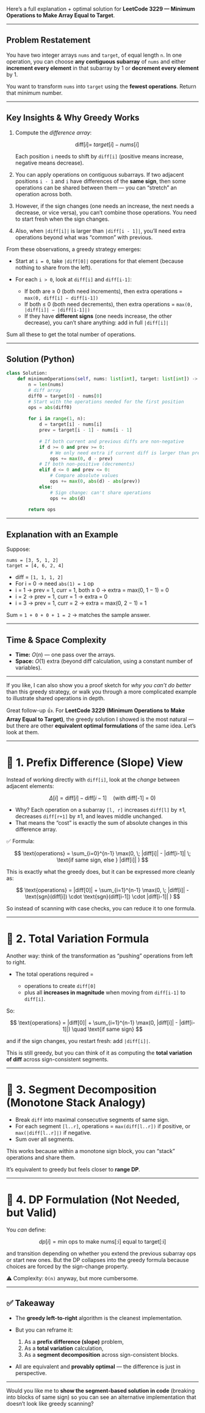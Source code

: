 Here’s a full explanation + optimal solution for **LeetCode 3229 — Minimum Operations to Make Array Equal to Target**.

---

## Problem Restatement

You have two integer arrays `nums` and `target`, of equal length `n`. In one operation, you can choose **any contiguous subarray** of `nums` and either **increment every element** in that subarray by 1 or **decrement every element** by 1.

You want to transform `nums` into `target` using the **fewest operations**. Return that minimum number.

---

## Key Insights & Why Greedy Works

1. Compute the *difference array*:

   $$
   \text{diff}[i] = \; target[i] - nums[i]
   $$

   Each position `i` needs to shift by `diff[i]` (positive means increase, negative means decrease).

2. You can apply operations on contiguous subarrays. If two adjacent positions `i - 1` and `i` have differences of the **same sign**, then some operations can be shared between them — you can “stretch” an operation across both.

3. However, if the sign changes (one needs an increase, the next needs a decrease, or vice versa), you can’t combine those operations. You need to start fresh when the sign changes.

4. Also, when `|diff[i]|` is larger than `|diff[i - 1]|`, you’ll need extra operations beyond what was “common” with previous.

From these observations, a greedy strategy emerges:

* Start at `i = 0`, take `|diff[0]|` operations for that element (because nothing to share from the left).
* For each `i > 0`, look at `diff[i]` and `diff[i-1]`:

  * If both are ≥ 0 (both need increments), then extra operations = `max(0, diff[i] − diff[i-1])`
  * If both ≤ 0 (both need decrements), then extra operations = `max(0, |diff[i]| − |diff[i-1]|)`
  * If they have **different signs** (one needs increase, the other decrease), you can’t share anything: add in full `|diff[i]|`

Sum all these to get the total number of operations.

---

## Solution (Python)

```python
class Solution:
    def minimumOperations(self, nums: list[int], target: list[int]) -> int:
        n = len(nums)
        # diff array
        diff0 = target[0] - nums[0]
        # Start with the operations needed for the first position
        ops = abs(diff0)
        
        for i in range(1, n):
            d = target[i] - nums[i]
            prev = target[i - 1] - nums[i - 1]
            
            # If both current and previous diffs are non-negative
            if d >= 0 and prev >= 0:
                # We only need extra if current diff is larger than prev
                ops += max(0, d - prev)
            # If both non-positive (decrements)
            elif d <= 0 and prev <= 0:
                # Compare absolute values
                ops += max(0, abs(d) - abs(prev))
            else:
                # Sign change: can't share operations
                ops += abs(d)
        
        return ops
```

---

## Explanation with an Example

Suppose:

```text
nums = [3, 5, 1, 2]
target = [4, 6, 2, 4]
```

* diff = `[1, 1, 1, 2]`
* For i = 0 → need `abs(1) = 1` op
* i = 1 → prev = 1, curr = 1, both ≥ 0 → extra = max(0, 1 − 1) = 0
* i = 2 → prev = 1, curr = 1 → extra = 0
* i = 3 → prev = 1, curr = 2 → extra = max(0, 2 − 1) = 1

Sum = `1 + 0 + 0 + 1 = 2` → matches the sample answer.

---

## Time & Space Complexity

* **Time:** $O(n)$ — one pass over the arrays.
* **Space:** $O(1)$ extra (beyond diff calculation, using a constant number of variables).

---

If you like, I can also show you a proof sketch for *why you can’t do better* than this greedy strategy, or walk you through a more complicated example to illustrate shared operations in depth.


Great follow-up 👍. For **LeetCode 3229 (Minimum Operations to Make Array Equal to Target)**, the greedy solution I showed is the most natural — but there are other **equivalent optimal formulations** of the same idea. Let’s look at them.

---

# 🔹 1. **Prefix Difference (Slope) View**

Instead of working directly with `diff[i]`, look at the *change* between adjacent elements:

$$
\Delta[i] = \text{diff}[i] - \text{diff}[i-1] \quad \text{(with diff[-1] = 0)}
$$

* Why? Each operation on a subarray `[l, r]` increases `diff[l]` by ±1, decreases `diff[r+1]` by ±1, and leaves middle unchanged.
* That means the “cost” is exactly the sum of absolute changes in this difference array.

✅ Formula:

$$
\text{operations} = \sum_{i=0}^{n-1} \max(0, \; |diff[i]| - |diff[i-1]| \; \text{if same sign, else } |diff[i]| )
$$

This is exactly what the greedy does, but it can be expressed more cleanly as:

$$
\text{operations} = |diff[0]| + \sum_{i=1}^{n-1} \max(0, \; |diff[i]| - \text{sgn}(diff[i]) \cdot \text{sgn}(diff[i-1]) \cdot |diff[i-1]| )
$$

So instead of scanning with case checks, you can reduce it to one formula.

---

# 🔹 2. **Total Variation Formula**

Another way: think of the transformation as “pushing” operations from left to right.

* The total operations required =

  * operations to create `diff[0]`
  * plus all **increases in magnitude** when moving from `diff[i-1]` to `diff[i]`.

So:

$$
\text{operations} = |diff[0]| + \sum_{i=1}^{n-1} \max(0, |diff[i]| - |diff[i-1]|) \quad \text{if same sign}
$$

and if the sign changes, you restart fresh: add `|diff[i]|`.

This is still greedy, but you can think of it as computing the **total variation of diff** across sign-consistent segments.

---

# 🔹 3. **Segment Decomposition (Monotone Stack Analogy)**

* Break `diff` into maximal consecutive segments of same sign.
* For each segment `[l..r]`, operations = `max(diff[l..r])` if positive, or `max(|diff[l..r]|)` if negative.
* Sum over all segments.

This works because within a monotone sign block, you can “stack” operations and share them.

It’s equivalent to greedy but feels closer to **range DP**.

---

# 🔹 4. **DP Formulation (Not Needed, but Valid)**

You *can* define:

$$
dp[i] = \text{min ops to make nums[:i] equal to target[:i]}
$$

and transition depending on whether you extend the previous subarray ops or start new ones.
But the DP collapses into the greedy formula because choices are forced by the sign-change property.

⚠️ Complexity: `O(n)` anyway, but more cumbersome.

---

## ✅ Takeaway

* The **greedy left-to-right** algorithm is the cleanest implementation.
* But you can reframe it:

  1. As a **prefix difference (slope)** problem,
  2. As a **total variation** calculation,
  3. As a **segment decomposition** across sign-consistent blocks.
* All are equivalent and **provably optimal** — the difference is just in perspective.

---

Would you like me to **show the segment-based solution in code** (breaking into blocks of same sign) so you can see an alternative implementation that doesn’t look like greedy scanning?

